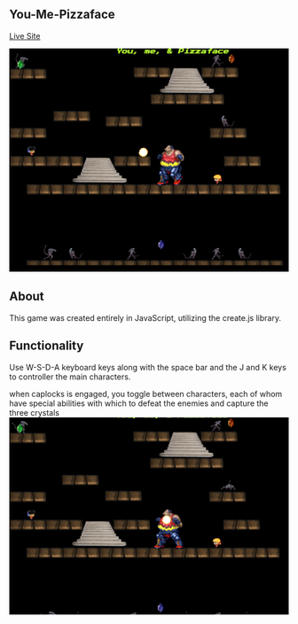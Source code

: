 ## You-Me-Pizzaface

[Live Site](https://zojitra.itch.io/you-me-pizzaface)

![screenshot](./pizza1.png?raw=true "gameplay")


## About

This game was created entirely in JavaScript, utilizing the create.js library.

## Functionality

Use W-S-D-A keyboard keys along with the space bar and the J and K keys to controller the main characters.

when caplocks is engaged, you toggle between characters, each of whom have special abilities with which to defeat the enemies and capture the three crystals
![screenshot](./pizza2.png?raw=true "gameplay")
